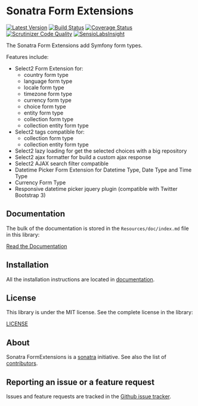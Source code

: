 Sonatra Form Extensions
=======================

[![Latest Version](https://img.shields.io/packagist/v/sonatra/form-extensions.svg)](https://packagist.org/packages/sonatra/form-extensions)
[![Build Status](https://img.shields.io/travis/sonatra/sonatra-form-extensions/master.svg)](https://travis-ci.org/sonatra/sonatra-form-extensions)
[![Coverage Status](https://img.shields.io/coveralls/sonatra/sonatra-form-extensions/master.svg)](https://coveralls.io/r/sonatra/sonatra-form-extensions?branch=master)
[![Scrutinizer Code Quality](https://img.shields.io/scrutinizer/g/sonatra/sonatra-form-extensions/master.svg)](https://scrutinizer-ci.com/g/sonatra/sonatra-form-extensions?branch=master)
[![SensioLabsInsight](https://img.shields.io/sensiolabs/i/d49b1a61-bbed-4064-8021-5c27d89e5697.svg)](https://insight.sensiolabs.com/projects/d49b1a61-bbed-4064-8021-5c27d89e5697)

The Sonatra Form Extensions add Symfony form types.

Features include:

- Select2 Form Extension for:
  * country form type
  * language form type
  * locale form type
  * timezone form type
  * currency form type
  * choice form type
  * entity form type
  * collection form type
  * collection entity form type
- Select2 tags compatible for:
  * collection form type
  * collection entity form type
- Select2 lazy loading for get the selected choices with a big repository
- Select2 ajax formatter for build a custom ajax response
- Select2 AJAX search filter compatible
- Datetime Picker Form Extension for Datetime Type, Date Type and Time Type
- Currency Form Type
- Responsive datetime picker jquery plugin (compatible with Twitter Bootstrap 3)

Documentation
-------------

The bulk of the documentation is stored in the `Resources/doc/index.md`
file in this library:

[Read the Documentation](Resources/doc/index.md)

Installation
------------

All the installation instructions are located in [documentation](Resources/doc/index.md).

License
-------

This library is under the MIT license. See the complete license in the library:

[LICENSE](LICENSE)

About
-----

Sonatra FormExtensions is a [sonatra](https://github.com/sonatra) initiative.
See also the list of [contributors](https://github.com/sonatra/sonatra-form-extensions/graphs/contributors).

Reporting an issue or a feature request
---------------------------------------

Issues and feature requests are tracked in the [Github issue tracker](https://github.com/sonatra/sonatra-form-extensions/issues).

